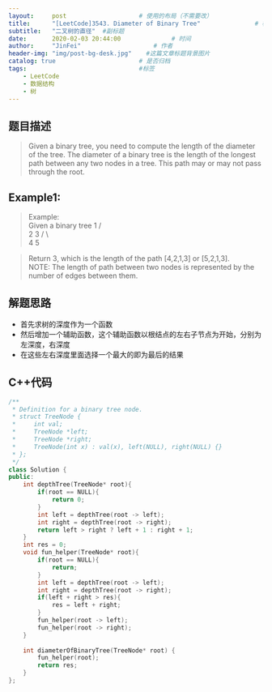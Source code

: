 ```yaml
---
layout:     post                    # 使用的布局（不需要改） 
title:      "[LeetCode]3543. Diameter of Binary Tree"               # 标题  
subtitle:   "二叉树的直径"  #副标题 
date:       2020-02-03 20:44:00              # 时间 
author:     "JinFei"                    # 作者 
header-img: "img/post-bg-desk.jpg"    #这篇文章标题背景图片 
catalog: true                       # 是否归档 
tags:                               #标签     
    - LeetCode 
    - 数据结构
    - 树
---
```


## 题目描述
> Given a binary tree, you need to compute the length of the diameter of the tree. The diameter of a binary tree is the length of the longest path between any two nodes in a tree. This path may or may not pass through the root.

## Example1:
>   Example: <br>
    Given a binary tree
          1
         / \
        2   3
       / \     
      4   5    

> Return 3, which is the length of the path [4,2,1,3] or [5,2,1,3].  <br>
> NOTE: The length of path between two nodes is represented by the number of edges between them.


## 解题思路
- 首先求树的深度作为一个函数
- 然后增加一个辅助函数，这个辅助函数以根结点的左右子节点为开始，分别为左深度，右深度
- 在这些左右深度里面选择一个最大的即为最后的结果

## C++代码
```C++
/**
 * Definition for a binary tree node.
 * struct TreeNode {
 *     int val;
 *     TreeNode *left;
 *     TreeNode *right;
 *     TreeNode(int x) : val(x), left(NULL), right(NULL) {}
 * };
 */
class Solution {
public:
    int depthTree(TreeNode* root){
        if(root == NULL){
            return 0;
        }
        int left = depthTree(root -> left);
        int right = depthTree(root -> right);
        return left > right ? left + 1 : right + 1;
    }
    int res = 0;
    void fun_helper(TreeNode* root){
        if(root == NULL){
            return;
        }
        int left = depthTree(root -> left);
        int right = depthTree(root -> right);
        if(left + right > res){
            res = left + right;
        }
        fun_helper(root -> left);
        fun_helper(root -> right);
    }
    
    int diameterOfBinaryTree(TreeNode* root) {
        fun_helper(root);
        return res;
    }
};
```
